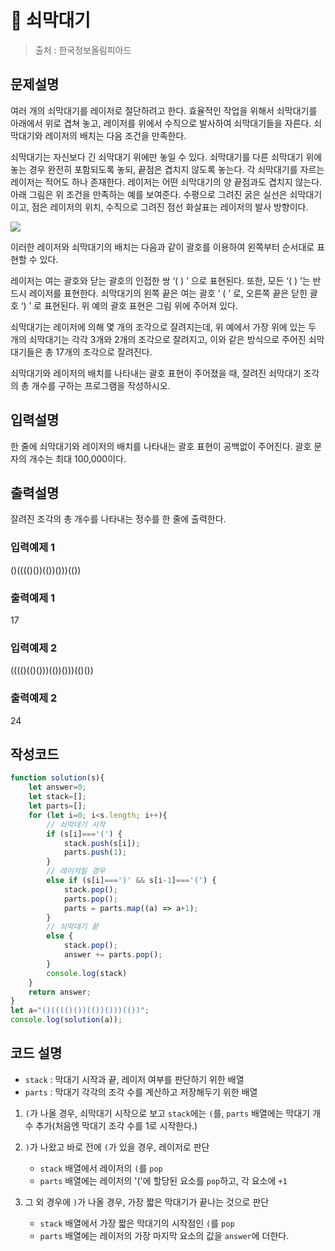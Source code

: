 # :pushpin: 쇠막대기
> 출처 : 한국정보올림피아드
## 문제설명
여러 개의 쇠막대기를 레이저로 절단하려고 한다. 효율적인 작업을 위해서 쇠막대기를 아래에서 위로 겹쳐 놓고, 레이저를 위에서 수직으로 발사하여 쇠막대기들을 자른다. 쇠막대기와 레이저의 배치는 다음 조건을 만족한다.

쇠막대기는 자신보다 긴 쇠막대기 위에만 놓일 수 있다.
쇠막대기를 다른 쇠막대기 위에 놓는 경우 완전히 포함되도록 놓되, 끝점은 겹치지 않도록 놓는다.
각 쇠막대기를 자르는 레이저는 적어도 하나 존재한다.
레이저는 어떤 쇠막대기의 양 끝점과도 겹치지 않는다.
아래 그림은 위 조건을 만족하는 예를 보여준다. 수평으로 그려진 굵은 실선은 쇠막대기이고, 점은 레이저의 위치, 수직으로 그려진 점선 화살표는 레이저의 발사 방향이다.

![](https://onlinejudgeimages.s3-ap-northeast-1.amazonaws.com/problem/10799/1.png)


이러한 레이저와 쇠막대기의 배치는 다음과 같이 괄호를 이용하여 왼쪽부터 순서대로 표현할 수 있다.

레이저는 여는 괄호와 닫는 괄호의 인접한 쌍 ‘( ) ’ 으로 표현된다. 또한, 모든 ‘( ) ’는 반 드시 레이저를 표현한다.
쇠막대기의 왼쪽 끝은 여는 괄호 ‘ ( ’ 로, 오른쪽 끝은 닫힌 괄호 ‘) ’ 로 표현된다.
위 예의 괄호 표현은 그림 위에 주어져 있다.

쇠막대기는 레이저에 의해 몇 개의 조각으로 잘려지는데, 위 예에서 가장 위에 있는 두 개의 쇠막대기는 각각 3개와 2개의 조각으로 잘려지고, 이와 같은 방식으로 주어진 쇠막대기들은 총 17개의 조각으로 잘려진다.

쇠막대기와 레이저의 배치를 나타내는 괄호 표현이 주어졌을 때, 잘려진 쇠막대기 조각의 총 개수를 구하는 프로그램을 작성하시오.

## 입력설명
한 줄에 쇠막대기와 레이저의 배치를 나타내는 괄호 표현이 공백없이 주어진다. 괄호 문자의 개수는 최대 100,000이다.

## 출력설명
잘려진 조각의 총 개수를 나타내는 정수를 한 줄에 출력한다.

### 입력예제 1
()(((()())(())()))(())

### 출력예제 1
17

### 입력예제 2
(((()(()()))(())()))(()())

### 출력예제 2
24

## 작성코드
```jsx
function solution(s){
    let answer=0;
    let stack=[];
    let parts=[];
    for (let i=0; i<s.length; i++){
        // 쇠막대기 시작
        if (s[i]==='(') {
            stack.push(s[i]);
            parts.push(1);
        }
        // 레이저일 경우
        else if (s[i]===')' && s[i-1]==='(') {
            stack.pop();
            parts.pop();
            parts = parts.map((a) => a+1);
        }
        // 쇠막대기 끝
        else {
            stack.pop();
            answer += parts.pop();
        }
        console.log(stack)
    }
    return answer;
}
let a="()(((()())(())()))(())";
console.log(solution(a));
```

## 코드 설명
- `stack` : 막대기 시작과 끝, 레이저 여부를 판단하기 위한 배열
- `parts` : 막대기 각각의 조각 수를 계산하고 저장해두기 위한 배열

1. `(`가 나올 경우, 쇠막대기 시작으로 보고 `stack`에는 `(`를, `parts` 배열에는 막대기 개수 추가(처음엔 막대기 조각 수를 1로 시작한다.)

2. `)`가 나왔고 바로 전에 `(`가 있을 경우, 레이저로 판단
     - `stack` 배열에서 레이저의 `(`를 `pop`
     - `parts` 배열에는 레이저의 '('에 할당된 요소를 `pop`하고, 각 요소에 `+1`

3. 그 외 경우에 `)`가 나올 경우, 가장 짧은 막대기가 끝나는 것으로 판단
    - `stack` 배열에서 가장 짧은 막대기의 시작점인 `(`를 `pop`
    - `parts` 배열에는 레이저의 가장 마지막 요소의 값을 `answer`에 더한다.
